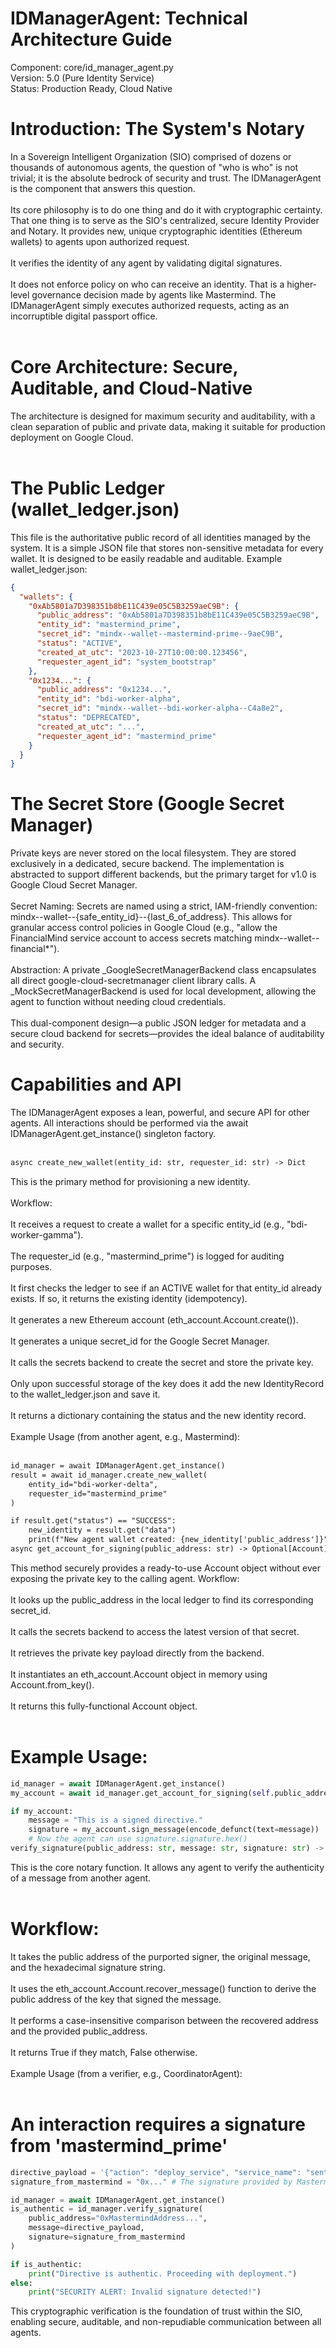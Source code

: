 # IDManagerAgent: Technical Architecture Guide
Component: core/id_manager_agent.py <br />
Version: 5.0 (Pure Identity Service) <br />
Status: Production Ready, Cloud Native
# Introduction: The System's Notary
In a Sovereign Intelligent Organization (SIO) comprised of dozens or thousands of autonomous agents, the question of "who is who" is not trivial; it is the absolute bedrock of security and trust. The IDManagerAgent is the component that answers this question.<br /><br />
Its core philosophy is to do one thing and do it with cryptographic certainty. That one thing is to serve as the SIO's centralized, secure Identity Provider and Notary.
It provides new, unique cryptographic identities (Ethereum wallets) to agents upon authorized request.<br /><br />
It verifies the identity of any agent by validating digital signatures.<br /><br />
It does not enforce policy on who can receive an identity. That is a higher-level governance decision made by agents like Mastermind. The IDManagerAgent simply executes authorized requests, acting as an incorruptible digital passport office.<br /><br />
# Core Architecture: Secure, Auditable, and Cloud-Native
The architecture is designed for maximum security and auditability, with a clean separation of public and private data, making it suitable for production deployment on Google Cloud.<br /><br />
# The Public Ledger (wallet_ledger.json)
This file is the authoritative public record of all identities managed by the system. It is a simple JSON file that stores non-sensitive metadata for every wallet. It is designed to be easily readable and auditable.
Example wallet_ledger.json:
```json
{
  "wallets": {
    "0xAb5801a7D398351b8bE11C439e05C5B3259aeC9B": {
      "public_address": "0xAb5801a7D398351b8bE11C439e05C5B3259aeC9B",
      "entity_id": "mastermind_prime",
      "secret_id": "mindx--wallet--mastermind-prime--9aeC9B",
      "status": "ACTIVE",
      "created_at_utc": "2023-10-27T10:00:00.123456",
      "requester_agent_id": "system_bootstrap"
    },
    "0x1234...": {
      "public_address": "0x1234...",
      "entity_id": "bdi-worker-alpha",
      "secret_id": "mindx--wallet--bdi-worker-alpha--C4a8e2",
      "status": "DEPRECATED",
      "created_at_utc": "...",
      "requester_agent_id": "mastermind_prime"
    }
  }
}
```
# The Secret Store (Google Secret Manager)
Private keys are never stored on the local filesystem. They are stored exclusively in a dedicated, secure backend. The implementation is abstracted to support different backends, but the primary target for v1.0 is Google Cloud Secret Manager.<br /><br />
Secret Naming: Secrets are named using a strict, IAM-friendly convention: mindx--wallet--{safe_entity_id}--{last_6_of_address}. This allows for granular access control policies in Google Cloud (e.g., "allow the FinancialMind service account to access secrets matching mindx--wallet--financial*").<br /><br />
Abstraction: A private _GoogleSecretManagerBackend class encapsulates all direct google-cloud-secretmanager client library calls. A _MockSecretManagerBackend is used for local development, allowing the agent to function without needing cloud credentials.<br /><br />
This dual-component design—a public JSON ledger for metadata and a secure cloud backend for secrets—provides the ideal balance of auditability and security.
# Capabilities and API
The IDManagerAgent exposes a lean, powerful, and secure API for other agents. All interactions should be performed via the await IDManagerAgent.get_instance() singleton factory.<br /><br />
```txt
async create_new_wallet(entity_id: str, requester_id: str) -> Dict
```
This is the primary method for provisioning a new identity.<br /><br />
Workflow:<br /><br />
It receives a request to create a wallet for a specific entity_id (e.g., "bdi-worker-gamma").<br /><br />
The requester_id (e.g., "mastermind_prime") is logged for auditing purposes.<br /><br />
It first checks the ledger to see if an ACTIVE wallet for that entity_id already exists. If so, it returns the existing identity (idempotency).<br /><br />
It generates a new Ethereum account (eth_account.Account.create()).<br /><br />
It generates a unique secret_id for the Google Secret Manager.<br /><br />
It calls the secrets backend to create the secret and store the private key.<br /><br />
Only upon successful storage of the key does it add the new IdentityRecord to the wallet_ledger.json and save it.<br /><br />
It returns a dictionary containing the status and the new identity record.<br /><br />
Example Usage (from another agent, e.g., Mastermind):<br /><br />
```txt
id_manager = await IDManagerAgent.get_instance()
result = await id_manager.create_new_wallet(
    entity_id="bdi-worker-delta",
    requester_id="mastermind_prime"
)

if result.get("status") == "SUCCESS":
    new_identity = result.get("data")
    print(f"New agent wallet created: {new_identity['public_address']}")
async get_account_for_signing(public_address: str) -> Optional[Account]
```
This method securely provides a ready-to-use Account object without ever exposing the private key to the calling agent.
Workflow:<br /><br />
It looks up the public_address in the local ledger to find its corresponding secret_id.<br /><br />
It calls the secrets backend to access the latest version of that secret.<br /><br />
It retrieves the private key payload directly from the backend.<br /><br />
It instantiates an eth_account.Account object in memory using Account.from_key().<br /><br />
It returns this fully-functional Account object.<br /><br />
# Example Usage:
```python
id_manager = await IDManagerAgent.get_instance()
my_account = await id_manager.get_account_for_signing(self.public_address)

if my_account:
    message = "This is a signed directive."
    signature = my_account.sign_message(encode_defunct(text=message))
    # Now the agent can use signature.signature.hex()
verify_signature(public_address: str, message: str, signature: str) -> bool
```
This is the core notary function. It allows any agent to verify the authenticity of a message from another agent.<br /><br />
# Workflow:
It takes the public address of the purported signer, the original message, and the hexadecimal signature string.<br /><br />
It uses the eth_account.Account.recover_message() function to derive the public address of the key that signed the message.<br /><br />
It performs a case-insensitive comparison between the recovered address and the provided public_address.<br /><br />
It returns True if they match, False otherwise.<br /><br />
Example Usage (from a verifier, e.g., CoordinatorAgent):<br /><br />
# An interaction requires a signature from 'mastermind_prime'
```python
directive_payload = '{"action": "deploy_service", "service_name": "sentinel_api"}'
signature_from_mastermind = "0x..." # The signature provided by Mastermind

id_manager = await IDManagerAgent.get_instance()
is_authentic = id_manager.verify_signature(
    public_address="0xMastermindAddress...",
    message=directive_payload,
    signature=signature_from_mastermind
)

if is_authentic:
    print("Directive is authentic. Proceeding with deployment.")
else:
    print("SECURITY ALERT: Invalid signature detected!")
```
This cryptographic verification is the foundation of trust within the SIO, enabling secure, auditable, and non-repudiable communication between all agents.

